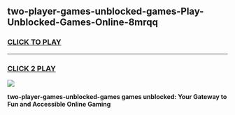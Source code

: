 
## two-player-games-unblocked-games-Play-Unblocked-Games-Online-8mrqq
<h3>
<a href="https://premium76.site?title=two-player-games-unblocked-games&ref=25A">CLICK TO PLAY</a></h3>
<hr>

<h3>
<a href="https://premium76.site?title=two-player-games-unblocked-games&ref=25A">CLICK 2 PLAY</a>
  
</h3>

<a href="https://premium76.site?title=two-player-games-unblocked-games&ref=25A"><img src="https://clearcache.store/games.png"></a>


**two-player-games-unblocked-games games unblocked: Your Gateway to Fun and Accessible Online Gaming**
